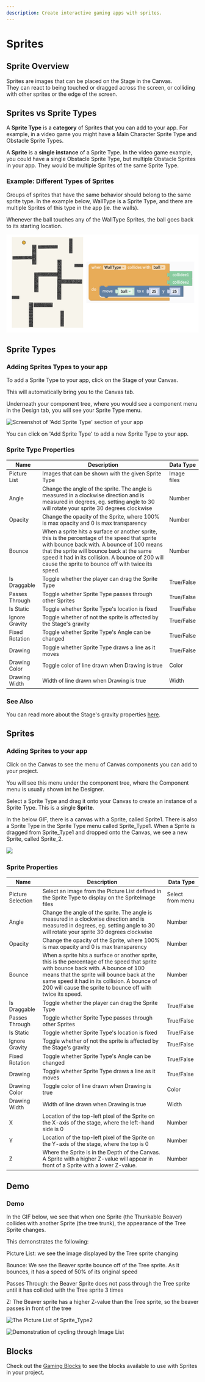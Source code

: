 ```yaml
---
description: Create interactive gaming apps with sprites.
---
```


# Sprites

## Sprite Overview

Sprites are images that can be placed on the Stage in the Canvas. \
They can react to being touched or dragged across the screen, or colliding with other sprites or the edge of the screen.

## Sprites vs Sprite Types

A **Sprite Type** is a **category** of Sprites that you can add to your app. For example, in a video game you might have a Main Character Sprite Type and Obstacle Sprite Types.&#x20;

A **Sprite** is a **single instance** of a Sprite Type. In the video game example, you could have a single Obstacle Sprite Type, but multiple Obstacle Sprites in your app. They would be multiple Sprites of the same Sprite Type.

### Example: Different Types of Sprites

Groups of sprites that have the same behavior should belong to the same sprite type. In the example below, WallType is a Sprite Type, and there are multiple Sprites of this type in the app (ie. the walls).&#x20;

Whenever the ball touches any of the WallType Sprites, the ball goes back to its starting location.

![](.gitbook/assets/screen-shot-2019-09-09-at-7.47.21-am.png)

## Sprite Types

### Adding Sprites Types to your app

To add a Sprite Type to your app, click on the Stage of your Canvas.&#x20;

This will automatically bring you to the Canvas tab.&#x20;

Underneath your component tree, where you would see a component menu in the Design tab, you will see your Sprite Type menu.

![Screenshot of 'Add Sprite Type' section of your app](.gitbook/assets/spritetypescreenshot.png)

You can click on 'Add Sprite Type' to add a new Sprite Type to your app.

### Sprite Type Properties

| Name           | Description                                                                                                                                                                                                                                                                                        | Data Type   |
| -------------- | -------------------------------------------------------------------------------------------------------------------------------------------------------------------------------------------------------------------------------------------------------------------------------------------------- | ----------- |
| Picture List   | Images that can be shown with the given Sprite Type                                                                                                                                                                                                                                                | Image files |
| Angle          | Change the angle of the sprite. The angle is measured in a clockwise direction and is measured in degrees, eg. setting angle to 30 will rotate your sprite 30 degrees clockwise                                                                                                                    | Number      |
| Opacity        | Change the opacity of the Sprite, where 100% is max opacity and 0 is max transparency                                                                                                                                                                                                              | Number      |
| Bounce         | When a sprite hits a surface or another sprite, this is the percentage of the speed that sprite with bounce back with. A bounce of 100 means that the sprite will bounce back at the same speed it had in its collision. A bounce of 200 will cause the sprite to bounce off with twice its speed. | Number      |
| Is Draggable   | Toggle whether the player can drag the Sprite Type                                                                                                                                                                                                                                                 | True/False  |
| Passes Through | Toggle whether Sprite Type passes through other Sprites                                                                                                                                                                                                                                            | True/False  |
| Is Static      | Toggle whether Sprite Type's location is fixed                                                                                                                                                                                                                                                     | True/False  |
| Ignore Gravity | Toggle whether of not the sprite is affected by the Stage's gravity                                                                                                                                                                                                                                | True/False  |
| Fixed Rotation | Toggle whether Sprite Type's Angle can be changed                                                                                                                                                                                                                                                  | True/False  |
| Drawing        | Toggle whether Sprite Type draws a line as it moves                                                                                                                                                                                                                                                | True/False  |
| Drawing Color  | Toggle color of line drawn when Drawing is true                                                                                                                                                                                                                                                    | Color       |
| Drawing Width  | Width of line drawn when Drawing is true                                                                                                                                                                                                                                                           | Width       |

### See Also

You can read more about the Stage's gravity properties [here](canvas.md#gravity).

## Sprites

### Adding Sprites to your app

Click on the Canvas to see the menu of Canvas components you can add to your project.

You will see this menu under the component tree, where the Component menu is usually shown int he Designer.

Select a Sprite Type and drag it onto your Canvas to create an instance of a Sprite Type. This is a single **Sprite**.

In the below GIF, there is a canvas with a Sprite, called Sprite1. There is also a Sprite Type in the Sprite Type menu called Sprite\_Type1. When a Sprite is dragged from Sprite\_Type1 and dropped onto the Canvas, we see a new Sprite, called Sprite\_2.

![](.gitbook/assets/newsprite.gif)

### Sprite Properties

| Name              | Description                                                                                                                                                                                                                                                                                        | Data Type        |
| ----------------- | -------------------------------------------------------------------------------------------------------------------------------------------------------------------------------------------------------------------------------------------------------------------------------------------------- | ---------------- |
| Picture Selection | Select an image from the Picture List defined in the Sprite Type to display on the SpriteImage files                                                                                                                                                                                               | Select from menu |
| Angle             | Change the angle of the sprite. The angle is measured in a clockwise direction and is measured in degrees, eg. setting angle to 30 will rotate your sprite 30 degrees clockwise                                                                                                                    | Number           |
| Opacity           | Change the opacity of the Sprite, where 100% is max opacity and 0 is max transparency                                                                                                                                                                                                              | Number           |
| Bounce            | When a sprite hits a surface or another sprite, this is the percentage of the speed that sprite with bounce back with. A bounce of 100 means that the sprite will bounce back at the same speed it had in its collision. A bounce of 200 will cause the sprite to bounce off with twice its speed. | Number           |
| Is Draggable      | Toggle whether the player can drag the Sprite Type                                                                                                                                                                                                                                                 | True/False       |
| Passes Through    | Toggle whether Sprite Type passes through other Sprites                                                                                                                                                                                                                                            | True/False       |
| Is Static         | Toggle whether Sprite Type's location is fixed                                                                                                                                                                                                                                                     | True/False       |
| Ignore Gravity    | Toggle whether of not the sprite is affected by the Stage's gravity                                                                                                                                                                                                                                | True/False       |
| Fixed Rotation    | Toggle whether Sprite Type's Angle can be changed                                                                                                                                                                                                                                                  | True/False       |
| Drawing           | Toggle whether Sprite Type draws a line as it moves                                                                                                                                                                                                                                                | True/False       |
| Drawing Color     | Toggle color of line drawn when Drawing is true                                                                                                                                                                                                                                                    | Color            |
| Drawing Width     | Width of line drawn when Drawing is true                                                                                                                                                                                                                                                           | Width            |
| X                 | Location of the top-left pixel of the Sprite on the X-axis of the stage, where the left-hand side is 0                                                                                                                                                                                             | Number           |
| Y                 | Location of the top-left pixel of the Sprite on the Y-axis of the stage, where the top is 0                                                                                                                                                                                                        | Number           |
| Z                 | Where the Sprite is in the Depth of the Canvas. A Sprite with a higher Z-value will appear in front of a Sprite with a lower Z-value.                                                                                                                                                              | Number           |

## Demo

### Demo

In the GIF below, we see that when one Sprite (the Thunkable Beaver) collides with another Sprite (the tree trunk), the appearance of the Tree Sprite changes.

This demonstrates the following:

Picture List: we see the image displayed by the Tree sprite changing

Bounce: We see the Beaver sprite bounce off of the Tree sprite. As it bounces, it has a speed of 50% of its original speed

Passes Through: the Beaver Sprite does not pass through the Tree sprite until it has collided with the Tree sprite 3 times

Z: The Beaver sprite has a higher Z-value than the Tree sprite, so the beaver passes in front of the tree



![The Picture List of Sprite\_Type2](.gitbook/assets/spritetype2.png)

![Demonstration of cycling through Image List](.gitbook/assets/imagelist.gif)

## Blocks

Check out the [Gaming Blocks](gaming-blocks.md) to see the blocks available to use with Sprites in your project.
